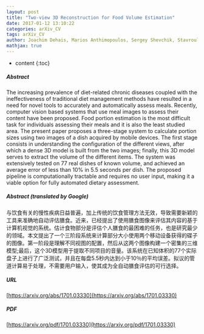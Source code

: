 ```yaml
---
layout: post
title: "Two-view 3D Reconstruction for Food Volume Estimation"
date: 2017-01-12 13:10:22
categories: arXiv_CV
tags: arXiv_CV
author: Joachim Dehais, Marios Anthimopoulos, Sergey Shevchik, Stavroula Mougiakakou
mathjax: true
---
```


* content
{:toc}

##### Abstract
The increasing prevalence of diet-related chronic diseases coupled with the ineffectiveness of traditional diet management methods have resulted in a need for novel tools to accurately and automatically assess meals. Recently, computer vision based systems that use meal images to assess their content have been proposed. Food portion estimation is the most difficult task for individuals assessing their meals and it is also the least studied area. The present paper proposes a three-stage system to calculate portion sizes using two images of a dish acquired by mobile devices. The first stage consists in understanding the configuration of the different views, after which a dense 3D model is built from the two images; finally, this 3D model serves to extract the volume of the different items. The system was extensively tested on 77 real dishes of known volume, and achieved an average error of less than 10% in 5.5 seconds per dish. The proposed pipeline is computationally tractable and requires no user input, making it a viable option for fully automated dietary assessment.

##### Abstract (translated by Google)
与饮食有关的慢性疾病日益普遍，加上传统的饮食管理方法无效，导致需要新颖的工具来准确地自动评估膳食。近来，已经提出了使用膳食图像来评估其内容的基于计算机视觉的系统。估计食物部分是评估个人膳食的最困难的任务，也是研究最少的领域。本文提出了一个三阶段系统来计算部分大小使用两个移动设备获得的碟子的图像。第一阶段是理解不同视图的配置，然后从这两个图像构建一个密集的三维模型;最后，这个3D模型用于提取不同项目的音量。该系统在已知体积的77个实际盘子上进行了广泛测试，并且在每盘5.5秒内达到小于10％的平均误差。拟议的管道计算易于处理，不需要用户输入，使其成为全自动膳食评估的可行选择。

##### URL
[https://arxiv.org/abs/1701.03330](https://arxiv.org/abs/1701.03330)

##### PDF
[https://arxiv.org/pdf/1701.03330](https://arxiv.org/pdf/1701.03330)

